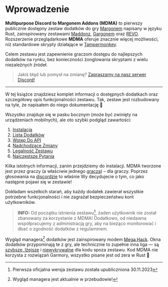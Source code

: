 # Wprowadzenie 

**Multipurpose Discord to Margonem Addons (MDMA)** to pierwszy publicznie dostępny zestaw dodatków do gry <a href="https://www.margonem.pl" target="_blank" rel="noopener noreferrer">Margonem</a> napisany w języku Rust, zainspirowany zestawami <a href="https://maddonz.barlag.pl" target="_blank" rel="noopener noreferrer">Maddonz</a>, <a href="https://gargonem.margoworld.pl" target="_blank" rel="noopener noreferrer">Gargonem</a> oraz <a href="https://forum.margonem.pl/?task=forum&show=posts&id=502192" target="_blank" rel="noopener noreferrer">REVO</a>. Rozszerzenie przeglądarkowe **MDMA** oferuje znacznie więcej możliwości, niż standardowe skrypty działające w <a href="https://www.tampermonkey.net" target="_blank" rel="noopener noreferrer">Tampermonkey</a>.

Celem zestawu jest zapewnienie graczom dostępu do najlepszych dodatków na rynku, bez konieczności żonglowania skryptami z wielu niezależnych źródeł.

> Jakiś błąd lub pomysł na zmianę? <a href="https://discord.gg/dodatki-margonem" target="_blank" rel="noopener noreferrer">Zapraszamy na nasz serwer Discord!</a>

---

W tej książce znajdziesz komplet informacji o dostępnych dodatkach oraz szczegółowy opis funkcjonalności zestawu. Tak, zestaw jest rozbudowany na tyle, że napisałem do niego dokumentację 🫠

Wszystko znajduje się w pasku bocznym (może być zwinięty na urządzeniach mobilnych), ale oto szybki podgląd zawartości:
1. [Instalacja](addons/download.md)
2. [Lista Dodatków](addons/index.md)
3. [Wstęp Do API]()
4. [Nadchodzące Zmiany](todo/index.md)
5. [Legalność Zestawu](misc/legality.md)
6. [Najczęstsze Pytania](misc/faq.md)

Kilka istotnych informacji, zanim przejdziemy do instalacji. MDMA tworzone jest przez graczy (a właściwie jednego <a href="https://www.margonem.pl/profile/view,8938162" target="_blank" rel="noopener noreferrer">gracza</a>) – dla graczy. Poprzez głosowania na <a href="https://discord.gg/dodatki-margonem" target="_blank" rel="noopener noreferrer">discordzie</a> to właśnie Wy decydujecie o tym, co jako następne pojawi się w zestawie!

Dokładam wszelkich starań, aby każdy dodatek zawierał wszystkie potrzebne funkcjonalności i nie zagrażał bezpieczeństwu kont użytkowników.

> **INFO:** Od początku istnienia zestawu[^first-ver], żaden użytkownik nie został zbanowany za korzystanie z MDMA! Dodatkowo, od niedawna współpracujemy z administracją gry, aby na bieżąco monitorować i dbać o zgodność dodatków z regulaminem.

Wygląd managera[^new-manager] dodatków jest zainspirowany modem <a href="https://absolllute.com/" target="_blank" rel="noopener noreferrer">Mega Hack</a>.
Okna dodatków przypominają te z gry, ale technicznie to zupełnie inna liga — są [szybsze, lżejsze](https://github.com/Pauan/rust-dominator) i [niewykrywalne](https://developer.mozilla.org/en-US/docs/Web/API/Web_components/Using_shadow_DOM#encapsulation_from_javascript) dla kodu spoza zestawu.
Kod MDMA nie korzysta z rozwiązań Garmory, wszystko pisane jest od zera w Rust 🚀

[^first-ver]: Pierwsza oficjalna wersja zestawu została upubliczniona 30.11.2023
[^new-manager]: Wygląd managera jest aktualnie w przebudowie!